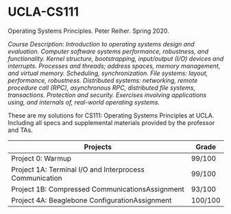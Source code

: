 # UCLA-CS111
Operating Systems Principles. Peter Reiher. Spring 2020.

*Course Description: Introduction to operating systems design and evaluation. Computer software systems performance, robustness, and functionality. Kernel structure, bootstrapping, input/output (I/O) devices and interrupts. Processes and threads; address spaces, memory management, and virtual memory. Scheduling, synchronization. File systems: layout, performance, robustness. Distributed systems: networking, remote procedure call (RPC), asynchronous RPC, distributed file systems, transactions. Protection and security. Exercises involving applications using, and internals of, real-world operating systems.*

These are my solutions for CS111: Operating Systems Principles at UCLA. Including all specs and supplemental materials provided by the professor and TAs.

Projects | Grade
-------- | -------------
Project 0: Warmup | 99/100
Project 1A: Terminal I/O and Interprocess Communication | 99/100
Project 1B: Compressed CommunicationsAssignment | 93/100
Project 4A: Beaglebone ConfigurationAssignment | 100/100
